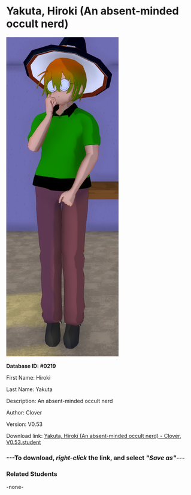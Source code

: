 # Yakuta, Hiroki (An absent-minded occult nerd)

<img src="../../Files/Images/Yakuta, Hiroki (An absent-minded occult nerd).png" title="Yakuta, Hiroki (An absent-minded occult nerd) - Clover, V0.53">

**Database ID: #0219**

First Name: Hiroki

Last Name: Yakuta

Description: An absent-minded occult nerd

Author: Clover

Version: V0.53

Download link: <a href="https://raw.githubusercontent.com/Arbiter1223/Daigaku-Gurashi-Custom-Students/master/Files/Student%20Files/Yakuta%2C%20Hiroki%20(An%20absent-minded%20occult%20nerd)%20-%20Clover%2C%20V0.53.student">Yakuta, Hiroki (An absent-minded occult nerd) - Clover, V0.53.student</a>

### ---**To download, _right-click_ the link, and select _"Save as"_**---

### Related Students

-none-
